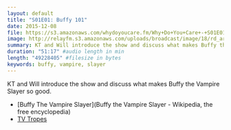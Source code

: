 ```yaml
---
layout: default
title: "S01E01: Buffy 101"
date: 2015-12-08
file: https://s3.amazonaws.com/whydoyoucare.fm/Why+Do+You+Care+-+S01E01.mp3
image: http://relayfm.s3.amazonaws.com/uploads/broadcast/image/18/rd_artwork.png
summary: KT and Will introduce the show and discuss what makes Buffy the Vampire Slayer so good.
duration: "51:17" #audio length in min
length: "49228405" #filesize in bytes
keywords: buffy, vampire, slayer
---
```


KT and Will introduce the show and discuss what makes Buffy the Vampire Slayer so good.

- [Buffy The Vampire Slayer](Buffy the Vampire Slayer - Wikipedia, the free encyclopedia)
- [TV Tropes](http://tvtropes.org/)